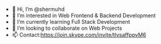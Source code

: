 - 👋 Hi, I’m @shermuhd
- 👀 I’m interested in Web Frontend & Backend Development
- 🌱 I’m currently learning Full Stack Development
- 💞️ I’m looking to collaborate on Web Projects
- 📫 Contact:https://join.skype.com/invite/tlvsaffppvM6

<!---
shermuhd/shermuhd is a ✨ special ✨ repository because its `README.md` (this file) appears on your GitHub profile.
You can click the Preview link to take a look at your changes.
--->
